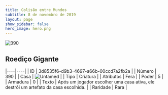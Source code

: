 ```yaml
---
title: Colisão entre Mundos
subtitle: 8 de novembro de 2019
layout: page
show_sidebar: false
hero_image: hero.png
---
```


![390](https://cdn.keyforgegame.com/media/card_front/pt/452_390_3536XPC8H2J8_pt.png)

## Roediço Gigante

|----|----|
| ID | 3d8535f6-d9b3-4697-a66b-00ccd7a2fb2a |
| Número | 390 |
| Casa | ![Untamed](https://archonarcana.com/images/thumb/b/bd/Untamed.png/22px-Untamed.png "Indomados") |
| Tipo | Criatura |
| Atributos | Fera |
| Poder | 5 |
| Armadura | 0 |
| Texto | Após um jogador escolher uma casa ativa, ele destrói um artefato da casa escolhida. |
| Raridade | Rara |
